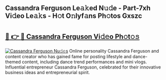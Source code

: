 ## Cassandra Ferguson Le𝚊𝚔ed N𝚞𝚍e - Part-7xh Vi𝚍eo Le𝚊𝚔s - H𝚘t O𝚗lyf𝚊ns Ph𝚘tos Gxszc

# <h2><a href="http://hf7kvo.feru.top/?c=Cassandra+Ferguson">🔗 👉 🔴 Cassandra Ferguson Vi𝚍𝚎o Ph𝚘t𝚘𝚜</a></h2>

[![Cassandra Ferguson Nu𝚍𝚎s](https://i.imgur.com/0TWrTi3.gif)](http://hf7kvo.feru.top/?c=Cassandra+Ferguson)
Online personality Cassandra Ferguson and content creator who has gained fame for posting lifestyle and dance-themed content, including dance trend performances and mini vlogs. Influential entrepreneur Cassandra Ferguson, celebrated for their innovative business ideas and entrepreneurial spirit. 
